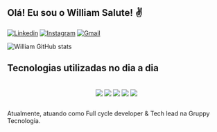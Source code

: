## Olá! Eu sou o William Salute! ✌️

[![Linkedin](https://img.shields.io/badge/LinkedIn-0077B5?style=for-the-badge&logo=linkedin&logoColor=white)](https://www.linkedin.com/in/william-alves-salute-25860579/)
[![Instagram](https://img.shields.io/badge/Instagram-E4405F?style=for-the-badge&logo=instagram&logoColor=white)](https://www.instagram.com/saw_lute/)
[![Gmail](https://img.shields.io/badge/Gmail-D14836?style=for-the-badge&logo=gmail&logoColor=white)](mailto:william-salute@hotmail.com)

![William GitHub stats](https://github-readme-stats.vercel.app/api?username=SirS4lute&show_icons=true&theme=onedark&count_private=true)


## Tecnologias utilizadas no dia a dia
<div style="text-align:center;"><br/>
<img align="center" src="https://img.shields.io/badge/HTML5-E34F26?style=for-the-badge&logo=html5&logoColor=white"/> 
<img align="center" src="https://img.shields.io/badge/CSS-239120?&style=for-the-badge&logo=css3&logoColor=white"/>
<img align="center" src="https://img.shields.io/badge/JavaScript-F7DF1E?style=for-the-badge&logo=javascript&logoColor=black"/>
<img align="center" src="https://img.shields.io/badge/PHP-777BB4?style=for-the-badge&logo=php&logoColor=white"/>
<img align="center" src="https://img.shields.io/badge/Vue.js-35495E?style=for-the-badge&logo=vue.js&logoColor=4FC08D"/>
</div>
<br/>

Atualmente, atuando como Full cycle developer & Tech lead na Gruppy Tecnologia.

